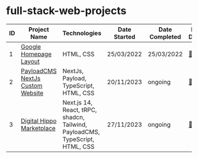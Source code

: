 # full-stack-web-projects

| ID  | Project Name                                                       | Technologies                                                                 | Date Started | Date Completed | Live Demo                                                                             |
| --- | ------------------------------------------------------------------ | ---------------------------------------------------------------------------- | ------------ | -------------- | ------------------------------------------------------------------------------------- |
| 1   | [Google Homepage Layout](./google-homepage/)                       | HTML, CSS                                                                    | 25/03/2022   | 25/03/2022     | [🔗](https://malvibid.github.io/full-stack-web-projects/google-homepage/)             |
| 2   | [PayloadCMS NextJs Custom Website](./payload-next-custom-website/) | NextJs, Payload, TypeScript, HTML, CSS                                       | 20/11/2023   | ongoing        | [🔗](https://malvibid.github.io/full-stack-web-projects/payload-next-custom-website/) |
| 3   | [Digital Hippo Marketplace](./digital-hippo-marketplace/)          | Next.js 14, React, tRPC, shadcn, Tailwind, PayloadCMS, TypeScript, HTML, CSS | 27/11/2023   | ongoing        | [🔗](https://malvibid.github.io/full-stack-web-projects/digital-hippo-marketplace/)   |
